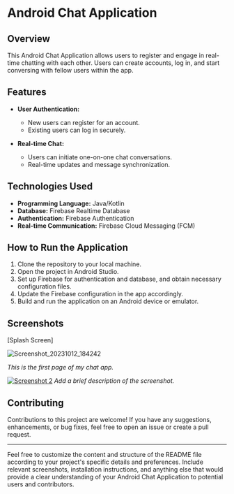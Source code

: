 # Android Chat Application

## Overview
This Android Chat Application allows users to register and engage in real-time chatting with each other. Users can create accounts, log in, and start conversing with fellow users within the app.

## Features
- **User Authentication:**
  - New users can register for an account.
  - Existing users can log in securely.

- **Real-time Chat:**
  - Users can initiate one-on-one chat conversations.
  - Real-time updates and message synchronization.

## Technologies Used
- **Programming Language:** Java/Kotlin
- **Database:** Firebase Realtime Database
- **Authentication:** Firebase Authentication
- **Real-time Communication:** Firebase Cloud Messaging (FCM)

## How to Run the Application
1. Clone the repository to your local machine.
2. Open the project in Android Studio.
3. Set up Firebase for authentication and database, and obtain necessary configuration files.
4. Update the Firebase configuration in the app accordingly.
5. Build and run the application on an Android device or emulator.

## Screenshots
[Splash Screen]

![Screenshot_20231012_184242](https://github.com/MateChaitanya/MyChatApp/assets/99747639/62198c91-e081-46e9-92a4-a9b9ac601168)

*This is the first page of my chat app.*

[![Screenshot 2](screenshots/screenshot2.png)](screenshots/screenshot2.png)
*Add a brief description of the screenshot.*

## Contributing
Contributions to this project are welcome! If you have any suggestions, enhancements, or bug fixes, feel free to open an issue or create a pull request.


---

Feel free to customize the content and structure of the README file according to your project's specific details and preferences. Include relevant screenshots, installation instructions, and anything else that would provide a clear understanding of your Android Chat Application to potential users and contributors.
